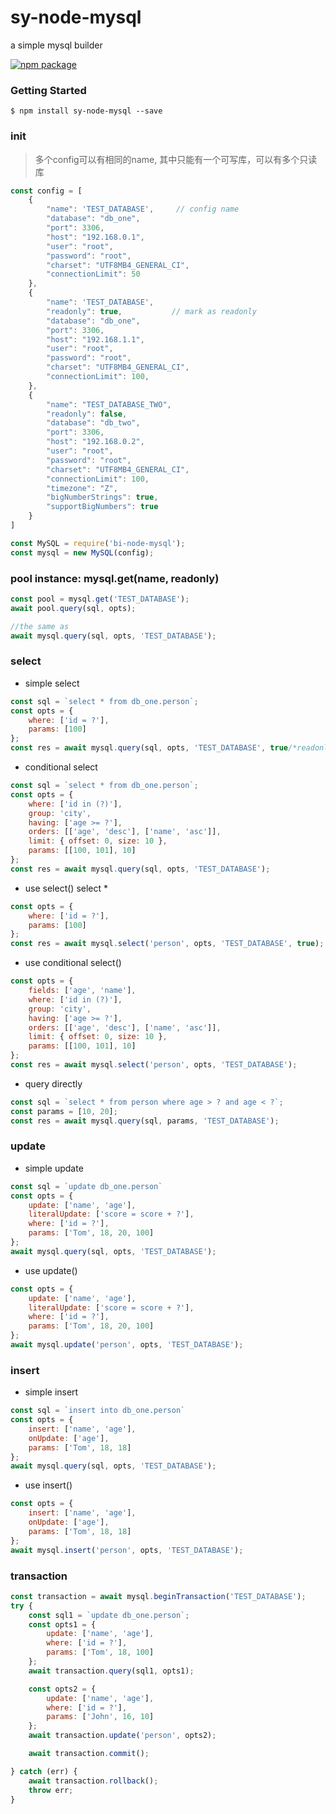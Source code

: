 # sy-node-mysql
a simple mysql builder

[![npm package](https://nodei.co/npm/sy-node-mysql.png?downloads=true&downloadRank=true&stars=true)](https://nodei.co/npm/sy-node-mysql/)


### Getting Started
```shell
$ npm install sy-node-mysql --save
```


### init
> 多个config可以有相同的name, 其中只能有一个可写库，可以有多个只读库

```js
const config = [
    {
        "name": 'TEST_DATABASE',     // config name
        "database": "db_one",
        "port": 3306,
        "host": "192.168.0.1",
        "user": "root",
        "password": "root",
        "charset": "UTF8MB4_GENERAL_CI",
        "connectionLimit": 50
    },
    {
        "name": 'TEST_DATABASE', 
        "readonly": true,           // mark as readonly
        "database": "db_one",
        "port": 3306,
        "host": "192.168.1.1",
        "user": "root",
        "password": "root",
        "charset": "UTF8MB4_GENERAL_CI",
        "connectionLimit": 100,
    },
    {
        "name": "TEST_DATABASE_TWO",
        "readonly": false,
        "database": "db_two",
        "port": 3306,
        "host": "192.168.0.2",
        "user": "root",
        "password": "root",
        "charset": "UTF8MB4_GENERAL_CI",
        "connectionLimit": 100,
        "timezone": "Z",
        "bigNumberStrings": true,
        "supportBigNumbers": true
    }
]

const MySQL = require('bi-node-mysql');
const mysql = new MySQL(config);

```

### pool instance:   mysql.get(name, readonly)
```js
const pool = mysql.get('TEST_DATABASE');
await pool.query(sql, opts);

//the same as
await mysql.query(sql, opts, 'TEST_DATABASE');
```

### select

* simple select

```js
const sql = `select * from db_one.person`;
const opts = {
    where: ['id = ?'],
    params: [100]
};
const res = await mysql.query(sql, opts, 'TEST_DATABASE', true/*readonly*/);
```

* conditional select

```js
const sql = `select * from db_one.person`;
const opts = {
    where: ['id in (?)'],
    group: 'city',
    having: ['age >= ?'],
    orders: [['age', 'desc'], ['name', 'asc']],
    limit: { offset: 0, size: 10 },
    params: [[100, 101], 10]
};
const res = await mysql.query(sql, opts, 'TEST_DATABASE');
```

* use select()  select *

```js
const opts = {
    where: ['id = ?'],
    params: [100]
};
const res = await mysql.select('person', opts, 'TEST_DATABASE', true);
```

* use conditional select() 

```js
const opts = {
    fields: ['age', 'name'],
    where: ['id in (?)'],
    group: 'city',
    having: ['age >= ?'],
    orders: [['age', 'desc'], ['name', 'asc']],
    limit: { offset: 0, size: 10 },
    params: [[100, 101], 10]
};
const res = await mysql.select('person', opts, 'TEST_DATABASE');
```

* query directly

```js
const sql = `select * from person where age > ? and age < ?`;
const params = [10, 20];
const res = await mysql.query(sql, params, 'TEST_DATABASE');
```


### update

* simple update

```js
const sql = `update db_one.person`
const opts = {
    update: ['name', 'age'],
    literalUpdate: ['score = score + ?'],
    where: ['id = ?'],
    params: ['Tom', 18, 20, 100]
};
await mysql.query(sql, opts, 'TEST_DATABASE');
```

* use update()

```js
const opts = {
    update: ['name', 'age'],
    literalUpdate: ['score = score + ?'],
    where: ['id = ?'],
    params: ['Tom', 18, 20, 100]
};
await mysql.update('person', opts, 'TEST_DATABASE');
```

### insert

* simple insert

```js
const sql = `insert into db_one.person`
const opts = {
    insert: ['name', 'age'],
    onUpdate: ['age'],
    params: ['Tom', 18, 18]
};
await mysql.query(sql, opts, 'TEST_DATABASE');
```

* use insert()

```js
const opts = {
    insert: ['name', 'age'],
    onUpdate: ['age'],
    params: ['Tom', 18, 18]
};
await mysql.insert('person', opts, 'TEST_DATABASE');
```

### transaction

```js
const transaction = await mysql.beginTransaction('TEST_DATABASE');
try {
    const sql1 = `update db_one.person`;
    const opts1 = {
        update: ['name', 'age'],
        where: ['id = ?'],
        params: ['Tom', 18, 100]
    };
    await transaction.query(sql1, opts1);

    const opts2 = {
        update: ['name', 'age'],
        where: ['id = ?'],
        params: ['John', 16, 10]
    };
    await transaction.update('person', opts2);

    await transaction.commit();

} catch (err) {
    await transaction.rollback();
    throw err;
}
```
